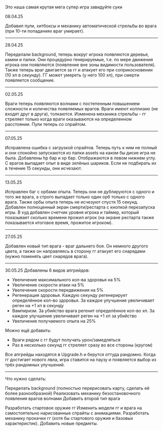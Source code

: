 Это наша самая крутая мега супер игра завидуйте суки

08.04.25

Добавил пули, хитбоксы и механику автоматической стрельбы во врага (при 10-ти попаданиях враг умирает).

-----------------------------------------------------------------

28.04.25

Переделали background, теперь вокруг игрока появляются деревья, камни и палки. Они процедурно генерируемые, т.е. по мере движения игрока они появляются (появление вне зоны видимости пользователя). Также теперь враг двигается за гг и атакует его при соприкосновении (10 хп в секунду). ГГ может умереть (у него 100 хп), при смерти появляется сообщение.

-----------------------------------------------------------------

02.05.25

Враги теперь появляются волнами с постепенным повышением сложности и количества появляемых врагов. Враги имеют коллизию (не входят друг в друга), толкаются. Изменена механика стрельбы - гг стреляет только когда враги оказываются на определенном расстоянии. Пули теперь со спрайтом.

-----------------------------------------------------------------

07.05.25

Исправлена ошибка с загрузкой спрайтов. Теперь путь к ним не полный и они спокойно запускаются из папки assets на каком бы диске игра не была.
Добавлены hp бар и xp бар. Отображаются в левом нижнем углу.
С врагов выпадает опыт в виде зелёных шариков. Если не подбирать их в течение 15 секунды, они исчезают.

-----------------------------------------------------------------

13.05.25

Исправлен баг с орбами опыта. Теперь они не дублируются с одного и того же врага, а строго выпадает только один орб только с одного врага. Также орбы опыта теперь не исчезуют спустя 15 секунд.
Добавлен полноценный экран смерти/рестарта с кнопкой перезапуска игры.
В худ добавлен счетчик уровня игрока и таймер, который показывает сколько времени прожил игрок (на экране рестарта также показывается итоговое время, прожитое игроком).

-----------------------------------------------------------------

27.05.25

Добавлен новый тип врага - враг дальнего боя. Он немного другого цвета, а также он направляясь в сторону гг атакует его снарядами (нужно поменять цвет снарядов врага).

-----------------------------------------------------------------

30.05.25
Добавлены 6 видов апгрейдов:
- Увеличение максимального кол-ва здоровья на 5%
- Увеличение скорости атаки на 5%
- Увелечение скорости передвижения на 5%
- Регенерация здоровья. Каждую секунду регенерирует определённое кол-во здоровья. За каждое улучшение увеличивает реген на +1 хп в секунду
- Вампиризм. За убийство врага регенит определённое кол-во хп. За каждое улучшение увеличивает реген на +1 хп за убийство
- Увеличение получаемого опыта на 25%
  
Можно ещё добавить:
- Враги рядом с гг будут получать урон/замедляться
- Раз в несколько секунд гг стреляет сразу во все стороны (кругом)

Все апгрейды находятся в Upgrade.h и берутся оттуда рандомно. Когда гг достигает нового лвла, игра ставится на паузу и появляется выбор из трёх рандомных улучшений.


-----------------------------------------------------------------
Что нужно сделать:

Переделать background (полностью перерисовать карту, сделать её более разнообразной) Реализовать механику безостановочного появления врагов волнами Добавить второй тип врага

Разработать стартовое оружие гг
Изменить модели гг и врага на самостоятельно нарисованные спрайты с анимациями.
Разработать механику прокачки гг (хотя бы стартового оружия и базовых характеристик).
Добавить новые предметы.
